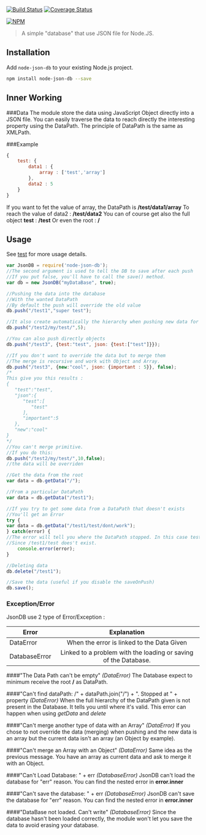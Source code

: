 [![Build Status](https://secure.travis-ci.org/Belphemur/node-json-db.png?branch=master)](http://travis-ci.org/Belphemur/node-json-db) [![Coverage Status](https://img.shields.io/coveralls/Belphemur/node-json-db.svg)](https://coveralls.io/r/Belphemur/node-json-db?branch=master)

[![NPM](https://nodei.co/npm/node-json-db.png?downloads=true&stars=true)](https://nodei.co/npm/node-json-db/)

> A simple "database" that use JSON file for Node.JS.

## Installation
Add `node-json-db` to your existing Node.js project.
```bash
npm install node-json-db --save
```
## Inner Working

###Data
The module store the data using JavaScript Object directly into a JSON file. You can easily traverse the data to reach 
directly the interesting property using the DataPath. The principle of DataPath is the same as XMLPath.

###Example
```javascript
{
    test: {
        data1 : {
            array : ['test','array']
        },
        data2 : 5
    }
}
```
If you want to fet the value of array, the DataPath is **/test/data1/array**
To reach the value of data2 : **/test/data2**
You can of course get also the full object **test** : **/test**
Or even the root : **/**
## Usage
See [test](https://github.com/Belphemur/node-json-db/tree/master/test) for more usage details.


```javascript
var JsonDB = require('node-json-db');
//The second argument is used to tell the DB to save after each push
//If you put false, you'll have to call the save() method.
var db = new JsonDB("myDataBase", true);

//Pushing the data into the database
//With the wanted DataPath
//By default the push will override the old value
db.push("/test1","super test");

//It also create automatically the hierarchy when pushing new data for a DataPath that doesn't exists
db.push("/test2/my/test/",5);

//You can also push directly objects
db.push("/test3", {test:"test", json: {test:["test"]}});

//If you don't want to override the data but to merge them
//The merge is recursive and work with Object and Array.
db.push("/test3", {new:"cool", json: {important : 5}}, false);
/*
This give you this results :
{
   "test":"test",
   "json":{
      "test":[
         "test"
      ],
      "important":5
   },
   "new":"cool"
}
*/
//You can't merge primitive.
//If you do this:
db.push("/test2/my/test/",10,false);
//the data will be overriden

//Get the data from the root
var data = db.getData("/");

//From a particular DataPath
var data = db.getData("/test1");

//If you try to get some data from a DataPath that doesn't exists
//You'll get an Error
try {
var data = db.getData("/test1/test/dont/work");
} catch(error) {
//The error will tell you where the DataPath stopped. In this case test1
//Since /test1/test does't exist.
    console.error(error);
}

//Deleting data
db.delete("/test1");

//Save the data (useful if you disable the saveOnPush)
db.save();
```
### Exception/Error
JsonDB use 2 type of Error/Exception :

| Error         |                   Explanation                                    |
| ------------- |:----------------------------------------------------------------:|
| DataError     | When the error is linked to the Data Given                       | 
| DatabaseError | Linked to a problem with the loading or saving of the Database.  |

####"The Data Path can't be empty" *(DataError)*
The Database expect to minimum receive the root **/** as DataPath.

####"Can't find dataPath: /" + dataPath.join("/") + ". Stopped at " + property *(DataError)*
When the full hierarchy of the DataPath given is not present in the Database.
It tells you until where it's valid. This error can happen when using *getData*
and *delete*

####"Can't merge another type of data with an Array" *(DataError)*
If you chose to not override the data (merging) when pushing and the new data is an array
but the current data isn't an array (an Object by example).

####"Can't merge an Array with an Object" *(DataError)*
Same idea as the previous message. You have an array as current data and ask to 
merge it with an Object.

####"Can't Load Database: " + err *(DatabaseError)*
JsonDB can't load the database for "err" reason.
You can find the nested error in **error.inner**

####"Can't save the database: " + err *(DatabaseError)*
JsonDB can't save the database for "err" reason.
You can find the nested error in **error.inner**

####"DataBase not loaded. Can't write" *(DatabaseError)*
Since the database hasn't been loaded correctly, the module won't let you save the data to avoid erasing your database.




